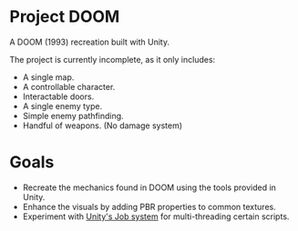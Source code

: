 # Project DOOM
A DOOM (1993) recreation built with Unity.

The project is currently incomplete, as it only includes:
* A single map.
* A controllable character.
* Interactable doors.
* A single enemy type.
* Simple enemy pathfinding.
* Handful of weapons. (No damage system)

# Goals
* Recreate the mechanics found in DOOM using the tools provided in Unity.
* Enhance the visuals by adding PBR properties to common textures.
* Experiment with [Unity's Job system](https://docs.unity3d.com/Manual/JobSystem.html) for multi-threading certain scripts.
